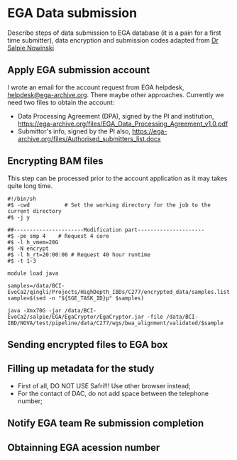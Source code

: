 # EGA Data submission

Describe steps of data submission to EGA database (it is a pain for a first time submitter), data encryption and submission codes adapted from [Dr Salpie Nowinski](https://github.com/salpie)

## Apply EGA submission account

I wrote an email for the account request from EGA helpdesk, helpdesk@ega-archive.org. There maybe other approaches. Currently we need two files to obtain the account:

+ Data Processing Agreement (DPA), signed by the PI and institution, https://ega-archive.org/files/EGA_Data_Processing_Agreement_v1.0.pdf
+ Submittor's info, signed by the PI also, https://ega-archive.org/files/Authorised_submitters_list.docx

## Encrypting BAM files

This step can be processed prior to the account application as it may takes quite long time.

```
#!/bin/sh
#$ -cwd           # Set the working directory for the job to the current directory
#$ -j y

##----------------------Modification part---------------------
#$ -pe smp 4    # Request 4 core
#$ -l h_vmem=20G
#$ -N encrypt
#$ -l h_rt=20:00:00 # Request 40 hour runtime
#$ -t 1-3

module load java

samples=/data/BCI-EvoCa2/qingli/Projects/HighDepth_IBDs/C277/encrypted_data/samples.list
sample=$(sed -n "${SGE_TASK_ID}p" $samples)

java -Xmx70G -jar /data/BCI-EvoCa2/salpie/EGA/EgaCryptor/EgaCryptor.jar -file /data/BCI-IBD/NOVA/test/pipeline/data/C277/wgs/bwa_alignment/validated/$sample
```

## Sending encrypted files to EGA box

## Filling up metadata for the study
+ First of all, DO NOT USE Safri!!! Use other browser instead;
+ For the contact of DAC, do not add space between the telephone number;
## Notify EGA team Re submission completion

## Obtainning EGA acession number
